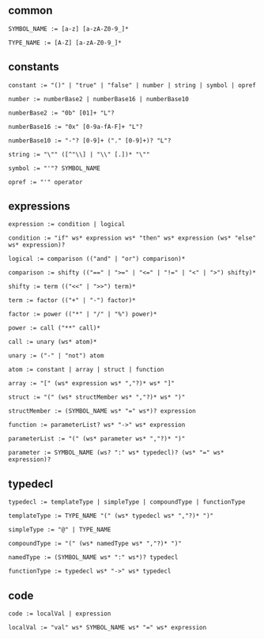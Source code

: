 
## common

    SYMBOL_NAME := [a-z] [a-zA-Z0-9_]*

    TYPE_NAME := [A-Z] [a-zA-Z0-9_]*

## constants

    constant := "()" | "true" | "false" | number | string | symbol | opref

    number := numberBase2 | numberBase16 | numberBase10

    numberBase2 := "0b" [01]+ "L"?

    numberBase16 := "0x" [0-9a-fA-F]+ "L"?

    numberBase10 := "-"? [0-9]+ ("." [0-9]+)? "L"?

    string := "\"" ([^"\\] | "\\" [.])* "\""

    symbol := "'"? SYMBOL_NAME

    opref := "'" operator

## expressions

    expression := condition | logical

    condition := "if" ws* expression ws* "then" ws* expression (ws* "else" ws* expression)?

    logical := comparison (("and" | "or") comparison)*

    comparison := shifty (("==" | ">=" | "<=" | "!=" | "<" | ">") shifty)*

    shifty := term (("<<" | ">>") term)*

    term := factor (("+" | "-") factor)*

    factor := power (("*" | "/" | "%") power)*

    power := call ("**" call)*

    call := unary (ws* atom)*

    unary := ("-" | "not") atom

    atom := constant | array | struct | function

    array := "[" (ws* expression ws* ","?)* ws* "]"

    struct := "(" (ws* structMember ws* ","?)* ws* ")"

    structMember := (SYMBOL_NAME ws* "=" ws*)? expression

    function := parameterList? ws* "->" ws* expression

    parameterList := "(" (ws* parameter ws* ","?)* ")"

    parameter := SYMBOL_NAME (ws? ":" ws* typedecl)? (ws* "=" ws* expression)?

## typedecl

    typedecl := templateType | simpleType | compoundType | functionType

    templateType := TYPE_NAME "(" (ws* typedecl ws* ","?)* ")"

    simpleType := "@" | TYPE_NAME

    compoundType := "(" (ws* namedType ws* ","?)* ")"

    namedType := (SYMBOL_NAME ws* ":" ws*)? typedecl

    functionType := typedecl ws* "->" ws* typedecl

## code

    code := localVal | expression

    localVal := "val" ws* SYMBOL_NAME ws* "=" ws* expression

